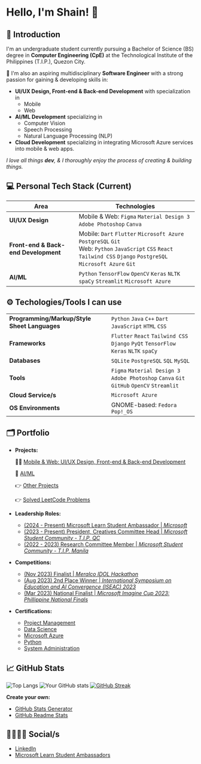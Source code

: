# Hello, I'm Shain! 👋
## 🙋 Introduction
I'm an undergraduate student currently pursuing a Bachelor of Science (BS) degree in **Computer Engineering (CpE)** at the Technological Institute of the Philippines (T.I.P.), Quezon City.

🚀 I'm also an aspiring multidisciplinary **Software Engineer** with a strong passion for gaining & developing skills in:
- **UI/UX Design, Front-end & Back-end Development** with specialization in
  - Mobile
  - Web
- **AI/ML Development** specializing in 
  - Computer Vision
  - Speech Processing
  - Natural Language Processing (NLP)
- **Cloud Development** specializing in integrating Microsoft Azure services into mobile & web apps.

*I love all things **dev**, & I thoroughly enjoy the process of creating & building things.*
##
## 💻 Personal Tech Stack (Current)
| Area                        | Technologies                                                                                     |
|-----------------------------|--------------------------------------------------------------------------------------------------|
| **UI/UX Design**   | Mobile & Web: ``Figma`` ``Material Design 3`` ``Adobe Photoshop`` ``Canva``                      |
| **Front-end & Back-end Development** | Mobile: ``Dart`` ``Flutter`` ``Microsoft Azure`` ``PostgreSQL`` ``Git`` <br> Web: ``Python`` ``JavaScript`` ``CSS`` ``React`` ``Tailwind CSS`` ``Django`` ``PostgreSQL`` ``Microsoft Azure`` ``Git`` |
| **AI/ML**                         | ``Python`` ``TensorFlow`` ``OpenCV`` ``Keras`` ``NLTK`` ``spaCy`` ``Streamlit`` ``Microsoft Azure`` |
##
## ⚙️ Techologies/Tools I can use
|              |                                                                        |
|-----------------------------|--------------------------------------------------------------------------------------------------|
| **Programming/Markup/Style Sheet Languages** | ``Python`` ``Java`` ``C++`` ``Dart`` ``JavaScript`` ``HTML`` ``CSS`` |
| **Frameworks** | ``Flutter`` ``React`` ``Tailwind CSS`` ``Django`` ``PyQt`` ``TensorFlow`` ``Keras`` ``NLTK`` ``spaCy`` |
| **Databases** | ``SQLite`` ``PostgreSQL`` ``SQL`` ``MySQL`` |
| **Tools** | ``Figma`` ``Material Design 3`` ``Adobe Photoshop`` ``Canva`` ``Git`` ``GitHub`` ``OpenCV`` ``Streamlit``
| **Cloud Service/s** | ``Microsoft Azure`` |
| **OS Environments**| GNOME-based: ``Fedora`` ``Pop!_OS`` |
##
## 🗂️ Portfolio
- **Projects:**

  📱🌐 [Mobile & Web: UI/UX Design, Front-end & Back-end Development](https://github.com/m3mentomor1/m3mentomor1/blob/main/Mobile%5CFrontend%26BackendDev.md)

  🤖 [AI/ML](https://github.com/m3mentomor1/m3mentomor1/blob/main/AI%5CML.md)

  👉 [Other Projects](https://github.com/m3mentomor1/m3mentomor1/blob/main/OtherProjects.md) 

  👉 [Solved LeetCode Problems](https://github.com/m3mentomor1/Solved_LeetCode_Problems)

- **Leadership Roles:**
  - [(2024 - Present) Microsoft Learn Student Ambassador | *Microsoft*](https://mvp.microsoft.com/studentambassadors/certificate/29029057-9590-40b8-8798-a96fdadaa7d8) 
  - [(2023 - Present) President, Creatives Committee Head | *Microsoft Student Community - T.I.P. QC*](https://web.facebook.com/msc.tipqc) 
  - [(2022 - 2023) Research Committee Member | *Microsoft Student Community - T.I.P. Manila*](https://web.facebook.com/msctipmofficial) 

- **Competitions:**
  - [(Nov 2023) Finalist | *Meralco IDOL Hackathon*]() 
  - [(Aug 2023) 2nd Place Winner | *International Symposium on Education and AI Convergence (ISEAC) 2023*](https://www.linkedin.com/feed/update/urn:li:activity:7100918901907095552/) 
  - [(Mar 2023) National Finalist | *Microsoft Imagine Cup 2023: Phillippine National Finals*](https://www.linkedin.com/feed/update/urn:li:activity:7037620385797824512/)  

- **Certifications:**
  - [Project Management]()
  - [Data Science]()
  - [Microsoft Azure]()
  - [Python]()
  - [System Administration]()
##
## 📈 GitHub Stats
![Top Langs](https://github-readme-stats.vercel.app/api/top-langs/?username=m3mentomor1&layout=compact&theme=rose_pine)
![Your GitHub stats](https://github-readme-stats.vercel.app/api?username=m3mentomor1&show_icons=true&hide_title=true&hide=prs&count_private=true&theme=rose_pine)
[![GitHub Streak](http://github-readme-streak-stats.herokuapp.com?user=m3mentomor1&theme=rose_pine)](https://git.io/streak-stats) 

**Create your own:** 
- [GitHub Stats Generator](https://github.com/omsimos/github-stats-generator)
- [GitHub Readme Stats](https://github.com/anuraghazra/github-readme-stats)
##
## 👨‍👨‍👧‍👧 Social/s
- [LinkedIn](https://www.linkedin.com/in/shain-sahagun/)
- [Microsoft Learn Student Ambassadors](https://mvp.microsoft.com/en-US/studentambassadors/profile/29029057-9590-40b8-8798-a96fdadaa7d8)
